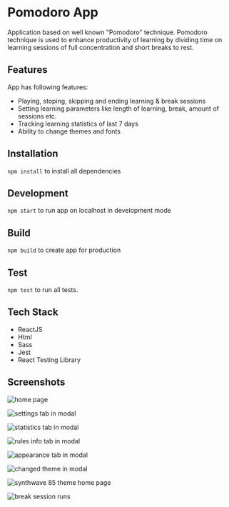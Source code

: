 # Pomodoro App

Application based on well known "Pomodoro" technique. Pomodoro technique is used to enhance productivity of learning by dividing time on learning sessions of full concentration and short breaks to rest. 

## Features

App has following features:

- Playing, stoping, skipping and ending learning & break sessions
- Setting learning parameters like length of learning, break, amount of sessions etc.
- Tracking learning statistics of last 7 days 
- Ability to change themes and fonts

## Installation

`npm install` to install all dependencies

## Development

`npm start` to run app on localhost in development mode

## Build

`npm build` to create app for production

## Test

`npm test` to run all tests.

## Tech Stack

- ReactJS
- Html
- Sass
- Jest
- React Testing Library

## Screenshots

![home page](https://user-images.githubusercontent.com/74624831/172928817-4e23dc42-bea5-4963-b05e-4e793687c8d2.png)

![settings tab in modal](https://user-images.githubusercontent.com/74624831/172928890-cd9d0724-ff29-42a2-94b4-4f2343ccf0f0.png)

![statistics tab in modal](https://user-images.githubusercontent.com/74624831/172928441-12dcc311-ead6-4922-94a8-a62e0c488442.png)

![rules info tab in modal](https://user-images.githubusercontent.com/74624831/172928950-b6ea8db3-b42f-4228-bd8b-4b5dfb4a0a9f.png)

![appearance tab in modal](https://user-images.githubusercontent.com/74624831/172929001-478fb0b0-5a42-4784-8ce1-b25f816b0b49.png)

![changed theme in modal](https://user-images.githubusercontent.com/74624831/172929069-11bfad8d-c34b-45a6-9fdf-a219f1daaf03.png)

![synthwave 85 theme home page](https://user-images.githubusercontent.com/74624831/172929142-b7f5566b-2ce3-4076-b1f0-26d34dc8ccfc.png)

![break session runs](https://user-images.githubusercontent.com/74624831/172929344-1722dbcf-c44d-4f41-98d3-1e119ac6e012.png)


